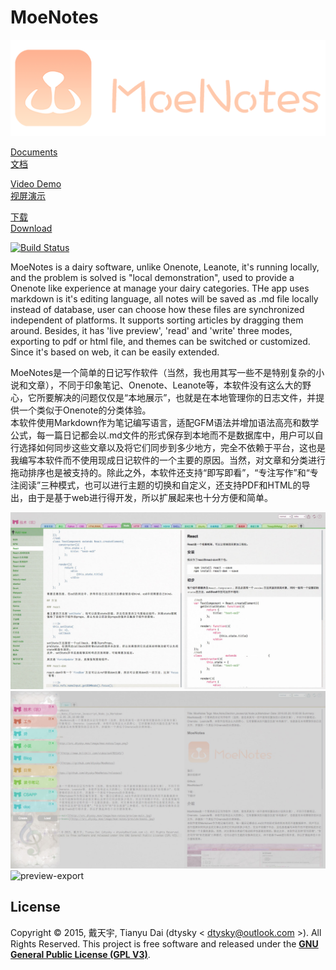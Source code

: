 # MoeNotes
  

![logo](doc/logo.png)  

[Documents](http://moe-notes.dtysky.moe/en)  
[文档](http://moe-notes.dtysky.moe)   

[Video Demo](https://youtu.be/UhnbvLA0SMo)  
[视屏演示](http://www.bilibili.com/video/av4703145/)  

[下载](https://github.com/dtysky/MoeNotes/releases)  
[Download](https://github.com/dtysky/MoeNotes/releases)  

[![Build Status](https://travis-ci.org/dtysky/MoeNotes.svg?branch=master)](https://travis-ci.org/dtysky/MoeNotes)  

MoeNotes is a dairy software, unlike Onenote, Leanote, it's running locally, and the problem is solved is "local demonstration", used to provide a Onenote like experience at manage your dairy categories. THe app uses markdown is it's editing language, all notes will be saved as .md file locally instead of database, user can choose how these files are synchronized independent of platforms. It supports sorting articles by dragging them around. Besides, it has 'live preview', 'read' and 'write' three modes, exporting to pdf or html file, and themes can be switched or customized. Since it's based on web, it can be easily extended.  

MoeNotes是一个简单的日记写作软件（当然，我也用其写一些不是特别复杂的小说和文章），不同于印象笔记、Onenote、Leanote等，本软件没有这么大的野心，它所要解决的问题仅仅是“本地展示”，也就是在本地管理你的日志文件，并提供一个类似于Onenote的分类体验。  
本软件使用Markdown作为笔记编写语言，适配GFM语法并增加语法高亮和数学公式，每一篇日记都会以.md文件的形式保存到本地而不是数据库中，用户可以自行选择如何同步这些文章以及将它们同步到多少地方，完全不依赖于平台，这也是我编写本软件而不使用现成日记软件的一个主要的原因。当然，对文章和分类进行拖动排序也是被支持的。除此之外，本软件还支持“即写即看”，“专注写作”和“专注阅读”三种模式，也可以进行主题的切换和自定义，还支持PDF和HTML的导出，由于是基于web进行得开发，所以扩展起来也十分方便和简单。    


![preview-main](doc/preview-main.jpg)  
![preview-books](doc/preview-books.jpg)  
![preview-export](../preview-export.jpg)  


## License

Copyright © 2015, 戴天宇, Tianyu Dai (dtysky < dtysky@outlook.com >). All Rights Reserved.
This project is free software and released under the **[GNU General Public License (GPL V3)](http://www.gnu.org/licenses/gpl.html)**.